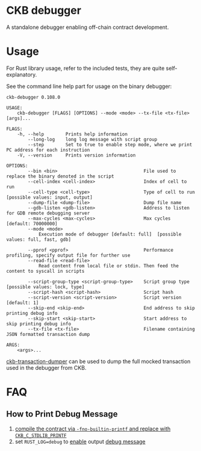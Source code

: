 # CKB debugger

A standalone debugger enabling off-chain contract development.

# Usage

For Rust library usage, refer to the included tests, they are quite self-explanatory.

See the command line help part for usage on the binary debugger:

```text
ckb-debugger 0.108.0

USAGE:
    ckb-debugger [FLAGS] [OPTIONS] --mode <mode> --tx-file <tx-file> [args]...

FLAGS:
    -h, --help        Prints help information
        --long-log    long log message with script group
        --step        Set to true to enable step mode, where we print PC address for each instruction
    -V, --version     Prints version information

OPTIONS:
        --bin <bin>                                File used to replace the binary denoted in the script
        --cell-index <cell-index>                  Index of cell to run
        --cell-type <cell-type>                    Type of cell to run [possible values: input, output]
        --dump-file <dump-file>                    Dump file name
        --gdb-listen <gdb-listen>                  Address to listen for GDB remote debugging server
        --max-cycles <max-cycles>                  Max cycles [default: 70000000]
        --mode <mode>
            Execution mode of debugger [default: full]  [possible values: full, fast, gdb]

        --pprof <pprof>                            Performance profiling, specify output file for further use
        --read-file <read-file>
            Read content from local file or stdin. Then feed the content to syscall in scripts

        --script-group-type <script-group-type>    Script group type [possible values: lock, type]
        --script-hash <script-hash>                Script hash
        --script-version <script-version>          Script version [default: 1]
        --skip-end <skip-end>                      End address to skip printing debug info
        --skip-start <skip-start>                  Start address to skip printing debug info
        --tx-file <tx-file>                        Filename containing JSON formatted transaction dump

ARGS:
    <args>...
```

[ckb-transaction-dumper](https://github.com/xxuejie/ckb-transaction-dumper) can be used to dump the full mocked transaction used in the debugger from CKB.

# FAQ

## How to Print Debug Message

1. [compile the contract via `-fno-builtin-printf` and replace with `CKB_C_STDLIB_PRINTF`](https://github.com/nervosnetwork/ckb-vm/discussions/193)
2. set `RUST_LOG=debug` to [enable](https://docs.rs/env_logger/latest/env_logger/) output [debug message](https://github.com/nervosnetwork/ckb-standalone-debugger/blob/eaeb6128837cc3103dbaa5eb61a1f49304935e5a/bins/src/main.rs#L266-L268)
